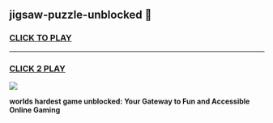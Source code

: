 
## jigsaw-puzzle-unblocked 👋
<h3>
<a href="https://premium.freeplayer.one?title=jigsaw-puzzle-unblocked&ref=14F">CLICK TO PLAY</a></h3>
<hr>

<h3>
<a href="https://premium.freeplayer.one?title=jigsaw-puzzle-unblocked&ref=14F">CLICK 2 PLAY</a>
  
</h3>

<a href="https://premium.freeplayer.one?title=jigsaw-puzzle-unblocked&ref=12F/"><img src="https://clearcache.store/games.png"></a>


**worlds hardest game unblocked: Your Gateway to Fun and Accessible Online Gaming**
